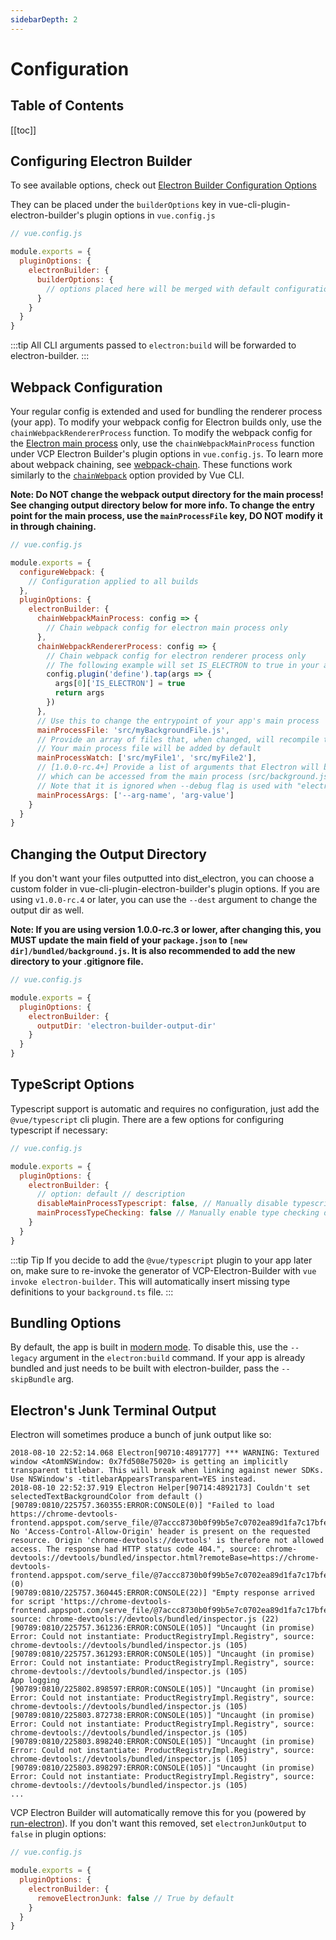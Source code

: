 ```yaml
---
sidebarDepth: 2
---
```


# Configuration

## Table of Contents

[[toc]]

## Configuring Electron Builder

To see available options, check out [Electron Builder Configuration Options](https://www.electron.build/configuration/configuration)

They can be placed under the `builderOptions` key in vue-cli-plugin-electron-builder's plugin options in `vue.config.js`

```javascript
// vue.config.js

module.exports = {
  pluginOptions: {
    electronBuilder: {
      builderOptions: {
        // options placed here will be merged with default configuration and passed to electron-builder
      }
    }
  }
}
```

:::tip
All CLI arguments passed to `electron:build` will be forwarded to electron-builder.
:::

## Webpack Configuration

Your regular config is extended and used for bundling the renderer process (your app). To modify your webpack config for Electron builds only, use the `chainWebpackRendererProcess` function. To modify the webpack config for the [Electron main process](https://electronjs.org/docs/tutorial/application-architecture#main-and-renderer-processes) only, use the `chainWebpackMainProcess` function under VCP Electron Builder's plugin options in `vue.config.js`. To learn more about webpack chaining, see [webpack-chain](https://github.com/mozilla-neutrino/webpack-chain). These functions work similarly to the [`chainWebpack`](https://cli.vuejs.org/config/#chainwebpack) option provided by Vue CLI.

**Note: Do NOT change the webpack output directory for the main process! See changing output directory below for more info. To change the entry point for the main process, use the `mainProcessFile` key, DO NOT modify it in through chaining.**

```javascript
// vue.config.js

module.exports = {
  configureWebpack: {
    // Configuration applied to all builds
  },
  pluginOptions: {
    electronBuilder: {
      chainWebpackMainProcess: config => {
        // Chain webpack config for electron main process only
      },
      chainWebpackRendererProcess: config => {
        // Chain webpack config for electron renderer process only
        // The following example will set IS_ELECTRON to true in your app
        config.plugin('define').tap(args => {
          args[0]['IS_ELECTRON'] = true
          return args
        })
      },
      // Use this to change the entrypoint of your app's main process
      mainProcessFile: 'src/myBackgroundFile.js',
      // Provide an array of files that, when changed, will recompile the main process and restart Electron
      // Your main process file will be added by default
      mainProcessWatch: ['src/myFile1', 'src/myFile2'],
      // [1.0.0-rc.4+] Provide a list of arguments that Electron will be launched with during "electron:serve",
      // which can be accessed from the main process (src/background.js).
      // Note that it is ignored when --debug flag is used with "electron:serve", as you must launch Electron yourself
      mainProcessArgs: ['--arg-name', 'arg-value']
    }
  }
}
```

## Changing the Output Directory

If you don't want your files outputted into dist_electron, you can choose a custom folder in vue-cli-plugin-electron-builder's plugin options. If you are using `v1.0.0-rc.4` or later, you can use the `--dest` argument to change the output dir as well.

**Note: If you are using version 1.0.0-rc.3 or lower, after changing this, you MUST update the main field of your `package.json` to `[new dir]/bundled/background.js`. It is also recommended to add the new directory to your .gitignore file.**

```javascript
// vue.config.js

module.exports = {
  pluginOptions: {
    electronBuilder: {
      outputDir: 'electron-builder-output-dir'
    }
  }
}
```

## TypeScript Options

Typescript support is automatic and requires no configuration, just add the `@vue/typescript` cli plugin. There are a few options for configuring typescript if necessary:

```javascript
// vue.config.js

module.exports = {
  pluginOptions: {
    electronBuilder: {
      // option: default // description
      disableMainProcessTypescript: false, // Manually disable typescript plugin for main process. Enable if you want to use regular js for the main process (src/background.js by default).
      mainProcessTypeChecking: false // Manually enable type checking during webpck bundling for background file.
    }
  }
}
```

:::tip Tip <Badge text="1.0.0-rc.1+" type="info"/>
If you decide to add the `@vue/typescript` plugin to your app later on, make sure to re-invoke the generator of VCP-Electron-Builder with `vue invoke electron-builder`. This will automatically insert missing type definitions to your `background.ts` file.
:::

## Bundling Options <Badge text="1.0.0-rc.3+" type="info"/>

By default, the app is built in [modern mode](https://cli.vuejs.org/guide/browser-compatibility.html#modern-mode). To disable this, use the `--legacy` argument in the `electron:build` command. If your app is already bundled and just needs to be built with electron-builder, pass the `--skipBundle` arg.

## Electron's Junk Terminal Output <Badge text="1.0.0-rc.3+" type="info"/>

Electron will sometimes produce a bunch of junk output like so:

```
2018-08-10 22:52:14.068 Electron[90710:4891777] *** WARNING: Textured window <AtomNSWindow: 0x7fd508e75020> is getting an implicitly transparent titlebar. This will break when linking against newer SDKs. Use NSWindow's -titlebarAppearsTransparent=YES instead.
2018-08-10 22:52:37.919 Electron Helper[90714:4892173] Couldn't set selectedTextBackgroundColor from default ()
[90789:0810/225757.360355:ERROR:CONSOLE(0)] "Failed to load https://chrome-devtools-frontend.appspot.com/serve_file/@7accc8730b0f99b5e7c0702ea89d1fa7c17bfe33/product_registry_impl/product_registry_impl_module.js: No 'Access-Control-Allow-Origin' header is present on the requested resource. Origin 'chrome-devtools://devtools' is therefore not allowed access. The response had HTTP status code 404.", source: chrome-devtools://devtools/bundled/inspector.html?remoteBase=https://chrome-devtools-frontend.appspot.com/serve_file/@7accc8730b0f99b5e7c0702ea89d1fa7c17bfe33/&can_dock=true&toolbarColor=rgba(223,223,223,1)&textColor=rgba(0,0,0,1)&experiments=true (0)
[90789:0810/225757.360445:ERROR:CONSOLE(22)] "Empty response arrived for script 'https://chrome-devtools-frontend.appspot.com/serve_file/@7accc8730b0f99b5e7c0702ea89d1fa7c17bfe33/product_registry_impl/product_registry_impl_module.js'", source: chrome-devtools://devtools/bundled/inspector.js (22)
[90789:0810/225757.361236:ERROR:CONSOLE(105)] "Uncaught (in promise) Error: Could not instantiate: ProductRegistryImpl.Registry", source: chrome-devtools://devtools/bundled/inspector.js (105)
[90789:0810/225757.361293:ERROR:CONSOLE(105)] "Uncaught (in promise) Error: Could not instantiate: ProductRegistryImpl.Registry", source: chrome-devtools://devtools/bundled/inspector.js (105)
App logging
[90789:0810/225802.898597:ERROR:CONSOLE(105)] "Uncaught (in promise) Error: Could not instantiate: ProductRegistryImpl.Registry", source: chrome-devtools://devtools/bundled/inspector.js (105)
[90789:0810/225803.872738:ERROR:CONSOLE(105)] "Uncaught (in promise) Error: Could not instantiate: ProductRegistryImpl.Registry", source: chrome-devtools://devtools/bundled/inspector.js (105)
[90789:0810/225803.898240:ERROR:CONSOLE(105)] "Uncaught (in promise) Error: Could not instantiate: ProductRegistryImpl.Registry", source: chrome-devtools://devtools/bundled/inspector.js (105)
[90789:0810/225803.898297:ERROR:CONSOLE(105)] "Uncaught (in promise) Error: Could not instantiate: ProductRegistryImpl.Registry", source: chrome-devtools://devtools/bundled/inspector.js (105)
...
```

VCP Electron Builder will automatically remove this for you (powered by [run-electron](https://github.com/sindresorhus/run-electron)). If you don't want this removed, set `electronJunkOutput` to `false` in plugin options:

```javascript
// vue.config.js

module.exports = {
  pluginOptions: {
    electronBuilder: {
      removeElectronJunk: false // True by default
    }
  }
}
```
